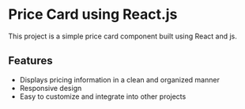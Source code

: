 # Price Card using React.js

This project is a simple price card component built using React and js. 

## Features

- Displays pricing information in a clean and organized manner
- Responsive design
- Easy to customize and integrate into other projects
